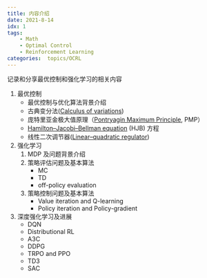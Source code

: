 ```yaml
---
title: 内容介绍  
date: 2021-8-14
idx: 1
tags:
    - Math
    - Optimal Control
    - Reinforcement Learning
categories:  topics/OCRL
---
```


记录和分享最优控制和强化学习的相关内容

<!-- more -->

1. 最优控制
   - 最优控制与优化算法背景介绍
   - 古典变分法([Calculus of variations](https://en.wikipedia.org/wiki/Calculus_of_variations))
   - 庞特里亚金极大值原理（[Pontryagin Maximum Principle](https://en.wikipedia.org/wiki/Pontryagin's_maximum_principle), PMP）
   - [Hamilton–Jacobi–Bellman equation](https://en.wikipedia.org/wiki/Hamilton–Jacobi–Bellman_equation) (HJB) 方程
   -  线性二次调节器([Linear–quadratic regulator](https://en.wikipedia.org/wiki/Linear–quadratic_regulator))
2. 强化学习
   1. MDP 及问题背景介绍
   2. 策略评估问题及基本算法
      - MC
      - TD
      - off-policy evaluation
   3. 策略控制问题及基本算法
      - Value iteration and Q-learning
      - Policy iteration and Policy-gradient
3. 深度强化学习及进展
   - DQN
   - Distributional RL
   - A3C
   - DDPG
   - TRPO and PPO
   - TD3
   - SAC

